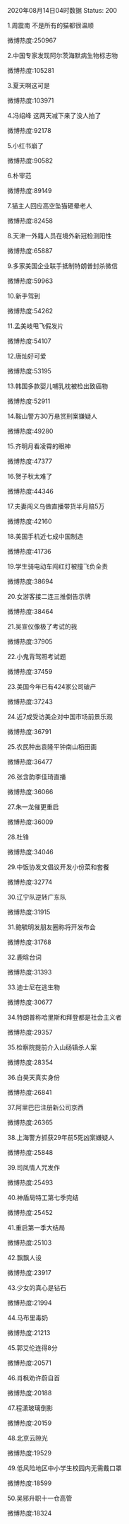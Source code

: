 2020年08月14日04时数据
Status: 200

1.周震南 不是所有的猫都很温顺

微博热度:250967

2.中国专家发现阿尔茨海默病生物标志物

微博热度:105281

3.夏天啊这可是

微博热度:103971

4.冯绍峰 这两天减下来了没人拍了

微博热度:92178

5.小红书崩了

微博热度:90582

6.朴宰范

微博热度:89149

7.猫主人回应高空坠猫砸晕老人

微博热度:82458

8.天津一外籍人员在境外新冠检测阳性

微博热度:65887

9.多家美国企业联手抵制特朗普封杀微信

微博热度:59963

10.新手驾到

微博热度:54262

11.孟美岐甩飞假发片

微博热度:54107

12.唐灿好可爱

微博热度:53195

13.韩国多款婴儿哺乳枕被检出致癌物

微博热度:52911

14.鞍山警方30万悬赏刑案嫌疑人

微博热度:49280

15.齐明月看凌霄的眼神

微博热度:47377

16.贺子秋太难了

微博热度:44346

17.夫妻闯义乌做直播带货半月赔5万

微博热度:42160

18.美国手机近七成中国制造

微博热度:41736

19.学生骑电动车闯红灯被撞飞负全责

微博热度:38694

20.女游客接二连三推倒告示牌

微博热度:38464

21.吴宣仪像极了考试的我

微博热度:37905

22.小鬼背驾照考试题

微博热度:37459

23.美国今年已有424家公司破产

微博热度:37243

24.近7成受访美企对中国市场前景乐观

微博热度:36791

25.农民种出袁隆平钟南山稻田画

微博热度:36477

26.张含韵李佳琦直播

微博热度:36066

27.朱一龙催更重启

微博热度:36009

28.杜锋

微博热度:34046

29.中饭协发文倡议开发小份菜和套餐

微博热度:32774

30.辽宁队逆转广东队

微博热度:31915

31.鲍毓明发朋友圈称将开发布会

微博热度:31768

32.鹿晗台词

微博热度:31393

33.迪士尼在逃生物

微博热度:30677

34.特朗普称哈里斯和拜登都是社会主义者

微博热度:29357

35.检察院提前介入山砀镇杀人案

微博热度:28354

36.白昊天真实身份

微博热度:26841

37.阿里巴巴注册新公司京西

微博热度:26365

38.上海警方抓获29年前5死凶案嫌疑人

微博热度:25848

39.司凤情人咒发作

微博热度:25493

40.神盾局特工第七季完结

微博热度:25452

41.重启第一季大结局

微博热度:25103

42.飘飘人设

微博热度:23917

43.少女的真心是钻石

微博热度:21994

44.马布里毒奶

微博热度:21213

45.郭艾伦连得8分

微博热度:20571

46.肖枫劝许蔚自首

微博热度:20188

47.程潇玻璃倒影

微博热度:20159

48.北京云隙光

微博热度:19529

49.低风险地区中小学生校园内无需戴口罩

微博热度:18599

50.吴邪升职十一仓高管

微博热度:18324

